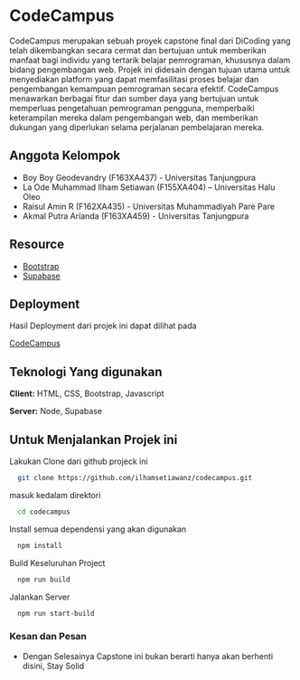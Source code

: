 
# CodeCampus

CodeCampus merupakan sebuah proyek capstone final dari DiCoding yang telah dikembangkan secara cermat dan bertujuan untuk memberikan manfaat bagi individu yang tertarik belajar pemrograman, khususnya dalam bidang pengembangan web. Projek ini didesain dengan tujuan utama untuk menyediakan platform yang dapat memfasilitasi proses belajar dan pengembangan kemampuan pemrograman secara efektif. CodeCampus menawarkan berbagai fitur dan sumber daya yang bertujuan untuk memperluas pengetahuan pemrograman pengguna, memperbaiki keterampilan mereka dalam pengembangan web, dan memberikan dukungan yang diperlukan selama perjalanan pembelajaran mereka.

## Anggota Kelompok
- Boy Boy Geodevandry (F163XA437) - Universitas Tanjungpura
- La Ode Muhammad Ilham Setiawan (F155XA404) – Universitas Halu Oleo
- Raisul Amin R (F162XA435) - Universitas Muhammadiyah Pare Pare
- Akmal Putra Arianda (F163XA459) - Universitas Tanjungpura



## Resource

 - [Bootstrap](https://getbootstrap.com/)
 - [Supabase](https://supabase.com/)


## Deployment

Hasil Deployment dari projek ini dapat dilihat pada

[CodeCampus](https://codecampus-project.netlify.app/)

## Teknologi Yang digunakan

**Client:** HTML, CSS, Bootstrap, Javascript

**Server:** Node,  Supabase


## Untuk Menjalankan Projek ini

Lakukan Clone dari github projeck ini 

```bash
  git clone https://github.com/ilhamsetiawanz/codecampus.git
```

masuk kedalam direktori

```bash
  cd codecampus
```

Install semua dependensi yang akan digunakan

```bash
  npm install
```

Build Keseluruhan Project

```bash
  npm run build
```

Jalankan Server

```bash
  npm run start-build
```


### Kesan dan Pesan

- Dengan Selesainya Capstone ini bukan berarti hanya akan berhenti disini, Stay Solid
